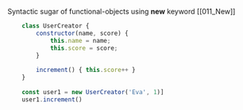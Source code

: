 Syntactic sugar of functional-objects using **new** keyword [[011_New]]

```javascript
	class UserCreator {
		constructor(name, score) { 
			this.name = name;
			this.score = score;
		}
		
		increment() { this.score++ }
	}
	
	const user1 = new UserCreator('Eva', 1)]
	user1.increment()
```

